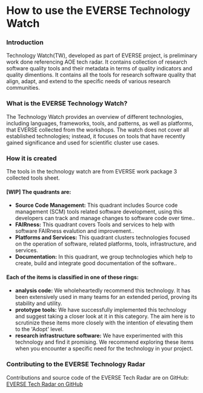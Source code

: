 # How to use the EVERSE Technology Watch

### Introduction

Technology Watch(TW), developed as part of EVERSE project, is preliminary work done referencing AOE tech radar. It contains collection of research software quality tools and their metadata in terms of quality indicators and quality dimentions. It contains all the tools for research software quality that align, adapt, and extend to the specific needs of various research communities.


### What is the EVERSE Technology Watch?

The Technology Watch provides an overview of different technologies, including languages, frameworks,
tools, and patterns, as well as platforms, that EVERSE collected from the workshops. The watch does not
cover all established technologies; instead, it focuses on tools that have recently gained
significance and used for scientific cluster use cases.

### How it is created

The tools in the technology watch are from EVERSE work package 3 collected tools sheet. 


#### [WIP] The quadrants are:

- **Source Code Management:** This quadrant includes Source code management (SCM) tools related software development, using this developers can track and manage changes to software code over time..
- **FAIRness:** This quadrant covers Tools and services to help with software FAIRness evalution and improvement..
- **Platforms and Services:** This quadrant clusters technologies focused on the operation of software, related platforms, tools, infrastructure, and services.
- **Documentation:** In this quadrant, we group technologies which help to create, build and integrate good documentation of the software..

#### Each of the items is classified in one of these rings:

- **analysis code:** We wholeheartedly recommend this technology. It has been extensively used in many teams
  for an extended period, proving its stability and utility.
- **prototype tools:** We have successfully implemented this technology and suggest taking a closer look at it
  in this category. The aim here is to scrutinize these items more closely with the intention of
  elevating them to the 'Adopt' level.
- **research infrastructure software:** We have experimented with this technology and find it promising. We recommend
  exploring these items when you encounter a specific need for the technology in your project.


### Contributing to the EVERSE Technology Radar

Contributions and source code of the EVERSE Tech Radar are on
GitHub: [EVERSE Tech Radar on GitHub](https://github.com/shraddha-bajare/techradar)
